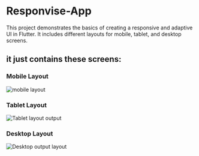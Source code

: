 # Responvise-App
This project demonstrates the basics of creating a responsive and adaptive UI in Flutter. It includes different layouts for mobile, tablet, and desktop screens.

## it just contains these screens:

### Mobile Layout

![mobile layout](https://github.com/ahmedsaad123456/Dummy-Responvise-App/assets/102562587/46c92dc7-0fdb-484f-9059-1051b29a854e)


### Tablet Layout 

![Tablet layout output](https://github.com/ahmedsaad123456/Dummy-Responvise-App/assets/102562587/712651d7-78ec-4bcc-b870-c94f642ac7e3)


### Desktop Layout

![Desktop output layout](https://github.com/ahmedsaad123456/Dummy-Responvise-App/assets/102562587/751a0294-9463-459e-b494-e04401027a20)

